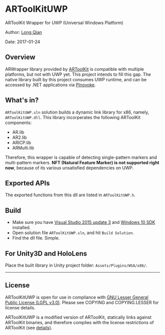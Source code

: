 ARToolKitUWP
===
ARToolKit Wrapper for UWP (Universal Windows Platform)

Author: [Long Qian](http://longqian.me/aboutme)

Date: 2017-01-24

## Overview
ARWrapper library provided by [ARToolKit](https://github.com/artoolkit/artoolkit5) is compatible with multiple platforms, but not with UWP yet. This project intends to fill this gap. The native library built by this project consumes UWP runtime, and can be accessed by .NET applications via [PInovoke](http://www.pinvoke.net/).

## What's in?
```ARToolKitUWP.sln``` solution builds a dynamic link library for x86, namely, ```ARToolKitUWP.dll```. This library incorperates the following ARToolKit components:  
- AR.lib
- AR2.lib
- ARICP.lib
- ARMulti.lib

Therefore, this wrapper is capable of detecting single-pattern markers and multi-pattern markers. **NFT (Natural Feature Marker) is not supported right now**, because of its various unsatisfied dependencies on UWP.

## Exported APIs
The exported functions from this dll are listed in ```ARToolKitUWP.h```.

## Build
- Make sure you have [Visual Studio 2015 update 3](https://www.visualstudio.com/en-us/news/releasenotes/vs2015-update3-vs) and [Windows 10 SDK](https://developer.microsoft.com/en-us/windows/downloads/windows-10-sdk) installed.
- Open solution file ```ARToolKitUWP.sln```, and hit ```Build Solution```.
- Find the dll file. Simple.

## For Unity3D and HoloLens
Place the built library in Unity project folder: ```Assets/Plugins/WSA/x86/```.


---

## License
ARToolKitUWP is open for use in compliance with [GNU Lesser General Public License (LGPL v3.0)](https://www.gnu.org/licenses/lgpl-3.0.en.html). Please see COPYING and COPYING.LESSER for license details.

ARToolKitUWP is a modified version of ARToolKit, statically links against ARToolKit binaries, and therefore complies with the license restrictions of ARToolKit (see [details](https://github.com/artoolkit/artoolkit5)).



